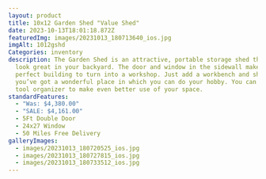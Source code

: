 ```yaml
---
layout: product
title: 10x12 Garden Shed "Value Shed"
date: 2023-10-13T18:01:18.872Z
featuredImg: images/20231013_180713640_ios.jpg
imgAlt: 1012gshd
Categories: inventory
description: The Garden Shed is an attractive, portable storage shed that will
  look great in your backyard. The door and window in the sidewall makes it a
  perfect building to turn into a workshop. Just add a workbench and shelves and
  you’ve got a wonderful place in which you can do your hobby. You can add a
  tool organizer to make even better use of your space.
standardFeatures:
  - "Was: $4,380.00"
  - "SALE: $4,161.00"
  - 5Ft Double Door
  - 24x27 Window
  - 50 Miles Free Delivery
galleryImages:
  - images/20231013_180720525_ios.jpg
  - images/20231013_180727815_ios.jpg
  - images/20231013_180733512_ios.jpg
---
```

